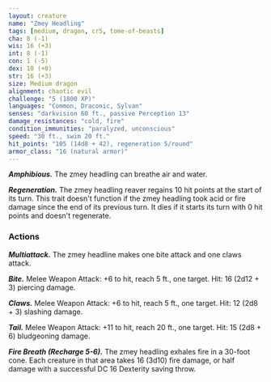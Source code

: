 ```yaml
---
layout: creature
name: "Zmey Headling"
tags: [medium, dragon, cr5, tome-of-beasts]
cha: 8 (-1)
wis: 16 (+3)
int: 8 (-1)
con: 1 (-5)
dex: 10 (+0)
str: 16 (+3)
size: Medium dragon
alignment: chaotic evil
challenge: "5 (1800 XP)"
languages: "Common, Draconic, Sylvan"
senses: "darkvision 60 ft., passive Perception 13"
damage_resistances: "cold, fire"
condition_immunities: "paralyzed, unconscious"
speed: "30 ft., swim 20 ft."
hit_points: "105 (14d8 + 42), regeneration 5/round"
armor_class: "16 (natural armor)"
---
```


***Amphibious.*** The zmey headling can breathe air and water.

***Regeneration.*** The zmey headling reaver regains 10 hit points at the start of its turn. This trait doesn't function if the zmey headling took acid or fire damage since the end of its previous turn. It dies if it starts its turn with 0 hit points and doesn't regenerate.

### Actions

***Multiattack.*** The zmey headline makes one bite attack and one claws attack.

***Bite.*** Melee Weapon Attack: +6 to hit, reach 5 ft., one target. Hit: 16 (2d12 + 3) piercing damage.

***Claws.*** Melee Weapon Attack: +6 to hit, reach 5 ft., one target. Hit: 12 (2d8 + 3) slashing damage.

***Tail.*** Melee Weapon Attack: +11 to hit, reach 20 ft., one target. Hit: 15 (2d8 + 6) bludgeoning damage.

***Fire Breath (Recharge 5-6).*** The zmey headling exhales fire in a 30-foot cone. Each creature in that area takes 16 (3d10) fire damage, or half damage with a successful DC 16 Dexterity saving throw.

